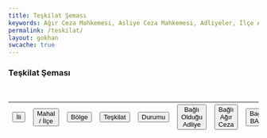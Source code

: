 ```yaml
---
title: Teşkilat Şeması
keywords: Ağır Ceza Mahkemesi, Asliye Ceza Mahkemesi, Adliyeler, İlçe Adliyesi, Adalet Komisyonu
permalink: /teskilat/
layout: gokhan
swcache: true
---
```



<div class="card-header">
    <h3 class="card-title">Teşkilat Şeması</h3>
    <br>
    </div>
  
  <div id="table-default" class="table-responsive">
      <table class="table" id="teskilat" name="teskilat">
        <thead>
            <tr>
            <th><button class="table-sort" data-sort="sort-ili">İli</button></th>
            <th><button class="table-sort" data-sort="sort-ilce">Mahal / İlçe</button></th>
            <th><button class="table-sort" data-sort="sort-bolge">Bölge</button></th>	
            <th><button class="table-sort" data-sort="sort-teskilatturu">Teşkilat</button></th>		
            <th><button class="table-sort" data-sort="sort-durum">Durumu</button></th>											
            <th><button class="table-sort" data-sort="sort-bagliad">Bağlı Olduğu Adliye</button></th>
            <th><button class="table-sort" data-sort="sort-bagliacm">Bağlı Ağır Ceza</button></th>
            <th><button class="table-sort" data-sort="sort-bagliacm">Bağlı BAM</button></th>
            </tr>
        </thead>
        <tbody class="table-tbody">       								
        </tbody>        
      </table>
    </div>

